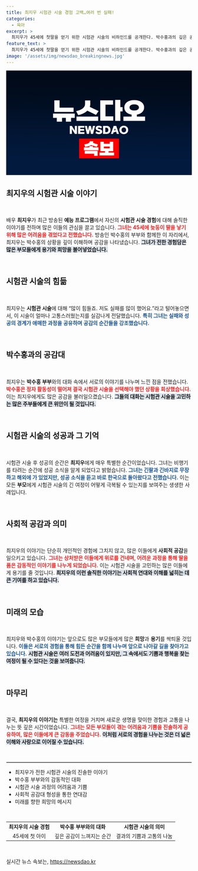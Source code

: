 ```yaml
---
title: 최지우 시험관 시술 경험 고백…여러 번 실패!
categories:
  - 육아
excerpt: >
  최지우가 45세에 첫딸을 얻기 위한 시험관 시술의 비하인드를 공개한다. 박수홍과의 깊은 공감 속에서 드러나는 연예계의 현실과 솔직한 이야기는 시청자들에게 큰 울림을 선사할 예정이다.
feature_text: >
  최지우가 45세에 첫딸을 얻기 위한 시험관 시술의 비하인드를 공개한다. 박수홍과의 깊은 공감 속에서 드러나는 연예계의 현실과 솔직한 이야기는 시청자들에게 큰 울림을 선사할 예정이다.
image: '/assets/img/newsdao_breakingnews.jpg'
---
```


<p><img src="/assets/img/newsdao_breakingnews.jpg" alt="koreaapp 속보" /></p>

<h2 data-ke-size="size26">최지우의 시험관 시술 이야기</h2>

<p data-ke-size="size16">&nbsp;</p>

<p>배우 <b>최지우</b>가 최근 방송된 <b>예능 프로그램</b>에서 자신의 <b>시험관 시술 경험</b>에 대해 솔직한 이야기를 전하며 많은 이들의 관심을 끌고 있습니다. <b><span style="color: #ee2323;">그녀는 45세에 늦둥이 딸을 낳기 위해 많은 어려움을 겪었다고 전했습니다.</span></b>  방송인 박수홍의 부부와 함께한 이 자리에서, 최지우는 박수홍의 상황을 깊이 이해하며 공감을 나타냈습니다. <b><span style="background-color: #21538527;">그녀가 전한 경험담은 많은 부모들에게 용기와 희망을 불어넣었습니다.</span></b></p>

<p data-ke-size="size16">&nbsp;</p>

<h2 data-ke-size="size26">시험관 시술의 힘듦</h2>

<p data-ke-size="size16">&nbsp;</p>

<p>최지우는 <b>시험관 시술</b>에 대해 “많이 힘들죠. 저도 실패를 많이 했어요.”라고 털어놓으면서, 이 시술이 얼마나 고통스러웠는지를 실감나게 전달했습니다. <b><span style="color: #1a5490;">특히 그녀는 실패와 성공의 경계가 애매한 과정을 공유하며 공감의 순간들을 강조했습니다.</span></b></p>

<p data-ke-size="size16">&nbsp;</p>

<h2 data-ke-size="size26">박수홍과의 공감대</h2>

<p data-ke-size="size16">&nbsp;</p>

<p>최지우는 <b>박수홍 부부</b>와의 대화 속에서 서로의 이야기를 나누며 느낀 점을 전했습니다. <b><span style="color: #ee2323;">박수홍은 정자 활동성이 떨어져 결국 시험관 시술을 선택해야 했던 상황을 회상했습니다.</span></b> 이는 최지우에게도 많은 공감을 불러일으켰습니다. <b><span style="background-color: #21538527;">그들의 대화는 시험관 시술을 고민하는 많은 주부들에게 큰 위안이 될 것입니다.</span></b></p>

<p data-ke-size="size16">&nbsp;</p>

<h2 data-ke-size="size26">시험관 시술의 성공과 그 기억</h2>

<p data-ke-size="size16">&nbsp;</p>

<p>시험관 시술 후 성공의 순간은 <b>최지우</b>에게 매우 특별한 순간이었습니다. 그녀는 비행기를 타려는 순간에 성공 소식을 알게 되었다고 밝혔습니다. <b><span style="color: #1a5490;">그녀는 긴팔과 긴바지로 무장하고 해외에 가 있었지만, 성공 소식을 듣고 바로 한국으로 돌아왔다고 전했습니다.</span></b> 이는 모든 <b>부모</b>에게 시험관 시술의 긴 여정이 어떻게 극복될 수 있는지를 보여주는 생생한 사례입니다.</p>

<p data-ke-size="size16">&nbsp;</p>

<h2 data-ke-size="size26">사회적 공감과 의미</h2>

<p data-ke-size="size16">&nbsp;</p>

<p>최지우의 이야기는 단순히 개인적인 경험에 그치지 않고, 많은 이들에게 <b>사회적 공감</b>을 일으키고 있습니다. <b><span style="color: #ee2323;">그녀는 상처받은 이들에게 위로를 건네며, 어려운 과정을 통해 딸을 품은 감동적인 이야기를 나누게 되었습니다.</span></b> 이는 시험관 시술을 고민하는 많은 이들에게 용기를 줄 것입니다. <b><span style="background-color: #21538527;">최지우의 이런 솔직한 이야기는 사회적 연대와 이해를 넓히는 데 큰 기여를 하고 있습니다.</span></b></p>

<p data-ke-size="size16">&nbsp;</p>

<h2 data-ke-size="size26">미래의 모습</h2>

<p data-ke-size="size16">&nbsp;</p>

<p>최지우와 박수홍의 이야기는 앞으로도 많은 부모들에게 많은 <b>희망</b>과 <b>용기</b>를 싹틔울 것입니다. <b><span style="color: #1a5490;">이들은 서로의 경험을 통해 힘든 순간을 함께 나누며 앞으로 나아갈 길을 찾아가고 있습니다.</span></b> <b><span style="background-color: #21538527;">시험관 시술은 여러 도전과 어려움이 있지만, 그 속에서도 기쁨과 행복을 찾는 여정이 될 수 있다는 것을 보여줍니다.</span></b></p>

<p data-ke-size="size16">&nbsp;</p>

<h2 data-ke-size="size26">마무리</h2>

<p data-ke-size="size16">&nbsp;</p>

<p>결국, <b>최지우의 이야기는</b> 특별한 여정을 거치며 새로운 생명을 맞이한 경험과 고통을 나누는 뜻 깊은 시간이었습니다. <b><span style="color: #ee2323;">그녀는 모든 부모들이 겪는 어려움과 기쁨을 진솔하게 공유하여, 많은 이들에게 큰 감동을 주었습니다.</span></b> <b><span style="background-color: #21538527;">이처럼 서로의 경험을 나누는 것은 더 넓은 이해와 사랑으로 이어질 수 있습니다.</span></b></p>

<p data-ke-size="size16">&nbsp;</p>

<hr style="border: 1px solid #c0c0c0;"> 

<ul>
    <li>최지우가 전한 시험관 시술의 진솔한 이야기</li>
    <li>박수홍 부부와의 감동적인 대화</li>
    <li>시험관 시술 과정의 어려움과 기쁨</li>
    <li>사회적 공감대 형성을 통한 연대감</li>
    <li>미래를 향한 희망의 메시지</li>
</ul>

<p data-ke-size="size16">&nbsp;</p> 

<table style="width: 100%;">
    <tr>
        <td style="text-align: center; height: 17px;"><b>최지우의 시술 경험</b></td>
        <td style="text-align: center; height: 17px;"><b>박수홍 부부와의 대화</b></td>
        <td style="text-align: center; height: 17px;"><b>시험관 시술의 의미</b></td>
    </tr>
    <tr>
        <td style="text-align: center; height: 17px;">45세에 첫 아이</td>
        <td style="text-align: center; height: 17px;">깊은 공감이 느껴지는 순간</td>
        <td style="text-align: center; height: 17px;">결과의 기쁨과 고통의 나눔</td>
    </tr>
</table> 

<p data-ke-size="size16">&nbsp;</p>
실시간 뉴스 속보는, <a href="https://newsdao.kr" rel="dofollow">https://newsdao.kr</a>


